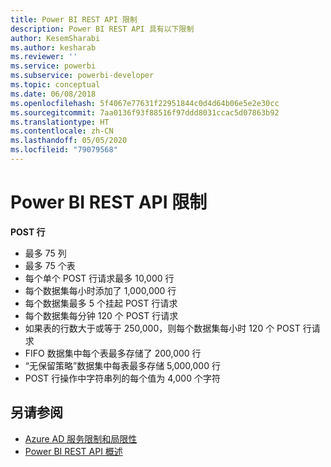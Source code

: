 ```yaml
---
title: Power BI REST API 限制
description: Power BI REST API 具有以下限制
author: KesemSharabi
ms.author: kesharab
ms.reviewer: ''
ms.service: powerbi
ms.subservice: powerbi-developer
ms.topic: conceptual
ms.date: 06/08/2018
ms.openlocfilehash: 5f4067e77631f22951844c0d4d64b06e5e2e30cc
ms.sourcegitcommit: 7aa0136f93f88516f97ddd8031ccac5d07863b92
ms.translationtype: HT
ms.contentlocale: zh-CN
ms.lasthandoff: 05/05/2020
ms.locfileid: "79079568"
---
```

# <a name="power-bi-rest-api-limitations"></a>Power BI REST API 限制  
  
**POST 行**
  
* 最多 75 列
* 最多 75 个表
* 每个单个 POST 行请求最多 10,000 行  
* 每个数据集每小时添加了 1,000,000 行  
* 每个数据集最多 5 个挂起 POST 行请求  
* 每个数据集每分钟 120 个 POST 行请求
* 如果表的行数大于或等于 250,000，则每个数据集每小时 120 个 POST 行请求
* FIFO 数据集中每个表最多存储了 200,000 行
* “无保留策略”数据集中每表最多存储 5,000,000 行  
* POST 行操作中字符串列的每个值为 4,000 个字符
  
## <a name="see-also"></a>另请参阅

* [Azure AD 服务限制和局限性](https://docs.microsoft.com/azure/active-directory/active-directory-service-limits-restrictions)   
* [Power BI REST API 概述](https://docs.microsoft.com/rest/api/power-bi/)